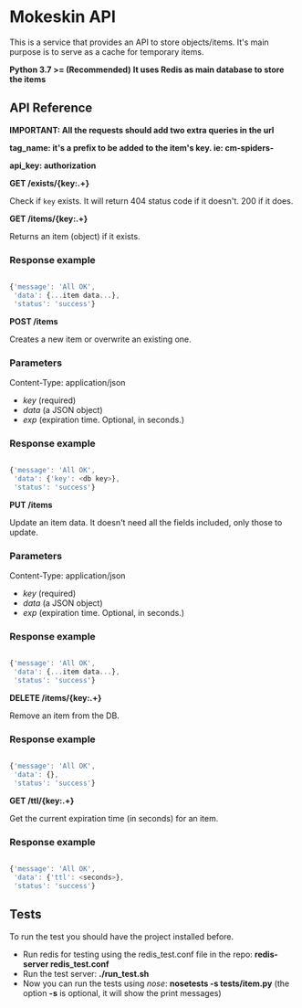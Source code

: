 # Mokeskin API

This is a service that provides an API to store objects/items. It's main purpose is to serve as a cache for temporary items.

**Python 3.7 >= (Recommended)**
**It uses Redis as main database to store the items**

## API Reference

**IMPORTANT: All the requests should add two extra queries in the url**

**tag_name: it's a prefix to be added to the item's key. ie: cm-spiders-**

**api_key: authorization**



**GET /exists/{key:.+}**

Check if `key` exists. It will return 404 status code if it doesn't. 200 if it does.


**GET /items/{key:.+}**

Returns an item (object) if it exists.

### Response example

```javascript

{'message': 'All OK',
 'data': {...item data...},
 'status': 'success'}

```


**POST /items**

Creates a new item or overwrite an existing one.

### Parameters

Content-Type: application/json

- *key* (required)
- *data* (a JSON object)
- *exp* (expiration time. Optional, in seconds.)

### Response example

```javascript

{'message': 'All OK',
 'data': {'key': <db key>},
 'status': 'success'}

```


**PUT /items**

Update an item data. It doesn't need all the fields included, only those to update.

### Parameters

Content-Type: application/json

- *key* (required)
- *data* (a JSON object)
- *exp* (expiration time. Optional, in seconds.)

### Response example

```javascript

{'message': 'All OK',
 'data': {...item data...},
 'status': 'success'}

```


**DELETE /items/{key:.+}**

Remove an item from the DB.

### Response example

```javascript

{'message': 'All OK',
 'data': {},
 'status': 'success'}

```


**GET /ttl/{key:.+}**

Get the current expiration time (in seconds) for an item.

### Response example

```javascript

{'message': 'All OK',
 'data': {'ttl': <seconds>},
 'status': 'success'}

```


## Tests

To run the test you should have the project installed before.

- Run redis for testing using the redis_test.conf file in the repo: **redis-server redis_test.conf**
- Run the test server: **./run_test.sh**
- Now you can run the tests using *nose*: **nosetests -s tests/item.py** (the option **-s** is optional, it will show the print messages)

